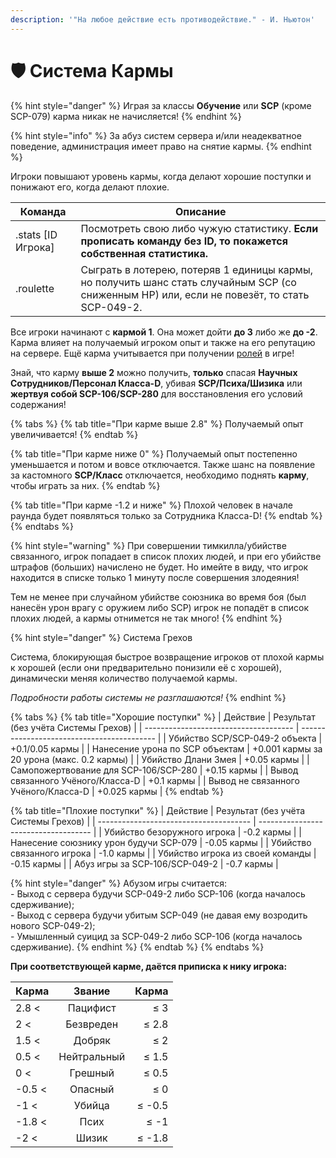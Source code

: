 ```yaml
---
description: '"На любое действие есть противодействие." - И. Ньютон'
---
```


# 🛡 Система Кармы

{% hint style="danger" %}
Играя за классы **Обучение** или **SCP** (кроме SCP-079) карма никак не начисляется!
{% endhint %}

{% hint style="info" %}
За абуз систем сервера и/или неадекватное поведение, администрация имеет право на снятие кармы.
{% endhint %}

Игроки повышают уровень кармы, когда делают хорошие поступки и понижают его, когда делают плохие.

| Команда             | Описание                                                                                                                                     |
| ------------------- | -------------------------------------------------------------------------------------------------------------------------------------------- |
| .stats \[ID Игрока] | Посмотреть свою либо чужую статистику. **Если прописать команду без ID, то покажется собственная статистика.**                               |
| .roulette           | Сыграть в лотерею, потеряв 1 единицы кармы, но получить шанс стать случайным SCP (со сниженным HP) или, если не повезёт, то стать SCP-049-2. |

Все игроки начинают с **кармой 1**. Она может дойти **до 3** либо же **до -2**.\
Карма влияет на получаемый игроком опыт и также на его репутацию на сервере. Ещё карма учитывается при получении [ролей](../../info/ingame-roles.md#roli-scp-sl) в игре!

Знай, что карму **выше 2** можно получить, **только** спасая **Научных Сотрудников/Персонал Класса-D**, убивая **SCP/Психа/Шизика** или **жертвуя собой SCP-106/SCP-280** для восстановления его условий содержания!

{% tabs %}
{% tab title="При карме выше 2.8" %}
Получаемый опыт увеличивается!
{% endtab %}

{% tab title="При карме ниже 0" %}
Получаемый опыт постепенно уменьшается и потом и вовсе отключается. Также шанс на появление за кастомного **SCP/Класс** отключается, необходимо поднять **карму**, чтобы играть за них.
{% endtab %}

{% tab title="При карме -1.2 и ниже" %}
Плохой человек в начале раунда будет появляться только за Сотрудника Класса-D!
{% endtab %}
{% endtabs %}

{% hint style="warning" %}
При совершении тимкилла/убийстве связанного, игрок попадает в список плохих людей, и при его убийстве штрафов (больших) начислено не будет. Но имейте в виду, что игрок находится в списке только 1 минуту после совершения злодеяния!

Тем не менее при случайном убийстве союзника во время боя (был нанесён урон врагу с оружием либо SCP) игрок не попадёт в список плохих людей, а кармы отнимется не так много!
{% endhint %}

{% hint style="danger" %}
Система Грехов

Система, блокирующая быстрое возвращение игроков от плохой кармы к хорошей (если они предварительно понизили её с хорошей), динамически меняя количество получаемой кармы.

_Подробности работы системы не разглашаются!_
{% endhint %}

{% tabs %}
{% tab title="Хорошие поступки" %}
| Действие                              | Результат (без учёта Системы Грехов)       |
| ------------------------------------- | ------------------------------------------ |
| Убийство SCP/SCP-049-2 объекта        | +0.1/0.05 кармы                            |
| Нанесение урона по SCP объектам       | +0.001 кармы за 20 урона (макс. 0.2 кармы) |
| Убийство Длани Змея                   | +0.05 кармы                                |
| Самопожертвование для SCP-106/SCP-280 | +0.15 кармы                                |
| Вывод связанного Учёного/Класса-D     | +0.1 кармы                                 |
| Вывод не связанного Учёного/Класса-D  | +0.025 кармы                               |
{% endtab %}

{% tab title="Плохие поступки" %}
| Действие                               | Результат (без учёта Системы Грехов) |
| -------------------------------------- | ------------------------------------ |
| Убийство безоружного игрока            | -0.2 кармы                           |
| Нанесение союзнику урон будучи SCP-079 | -0.05 кармы                          |
| Убийство связанного игрока             | -1.0 кармы                           |
| Убийство игрока из своей команды       | -0.15 кармы                          |
| Абуз игры за SCP-106/SCP-049-2         | -0.7 кармы                           |

{% hint style="danger" %}
Абузом игры считается:\
\- Выход с сервера будучи SCP-049-2 либо SCP-106 (когда началось сдерживание);\
\- Выход с сервера будучи убитым SCP-049 (не давая ему возродить нового SCP-049-2);\
\- Умышленный суицид за SCP-049-2 либо SCP-106 (когда началось сдерживание).
{% endhint %}
{% endtab %}
{% endtabs %}

**При соответствующей карме, даётся приписка к нику игрока:**

| Карма  |    Звание   |  Карма |
| ------ | :---------: | -----: |
| 2.8 <  |   Пацифист  |    ≤ 3 |
| 2 <    |  Безвреден  |  ≤ 2.8 |
| 1.5 <  |    Добряк   |    ≤ 2 |
| 0.5 <  | Нейтральный |  ≤ 1.5 |
| 0 <    |   Грешный   |  ≤ 0.5 |
| -0.5 < |   Опасный   |    ≤ 0 |
| -1 <   |    Убийца   | ≤ -0.5 |
| -1.8 < |     Псих    |   ≤ -1 |
| -2 <   |    Шизик    | ≤ -1.8 |
